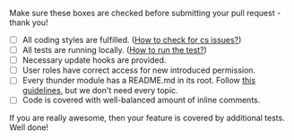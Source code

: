Make sure these boxes are checked before submitting your pull request - thank you!

- [ ] All coding styles are fulfilled. ([How to check for cs issues?](https://github.com/BurdaMagazinOrg/thunder-dev-tools/blob/master/README.md#code-style-guidelines))
- [ ] All tests are running locally. ([How to run the test?](https://github.com/thunder/thunder-distribution/blob/8.x-4.x/docs/development.md#how-to-run-the-tests))
- [ ] Necessary update hooks are provided.
- [ ] User roles have correct access for new introduced permission.
- [ ] Every thunder module has a README.md in its root. Follow [this guidelines](https://www.drupal.org/node/2181737), but we don't need every topic.
- [ ] Code is covered with well-balanced amount of inline comments.

If you are really awesome, then your feature is covered by additional tests. Well done!
